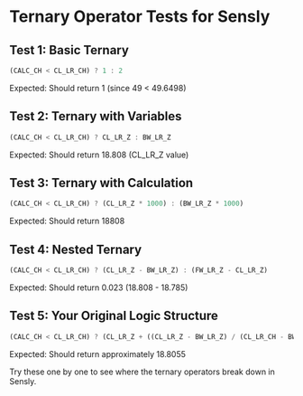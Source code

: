 # Ternary Operator Tests for Sensly

## Test 1: Basic Ternary
```javascript
(CALC_CH < CL_LR_CH) ? 1 : 2
```
Expected: Should return 1 (since 49 < 49.6498)

## Test 2: Ternary with Variables
```javascript
(CALC_CH < CL_LR_CH) ? CL_LR_Z : BW_LR_Z
```
Expected: Should return 18.808 (CL_LR_Z value)

## Test 3: Ternary with Calculation
```javascript
(CALC_CH < CL_LR_CH) ? (CL_LR_Z * 1000) : (BW_LR_Z * 1000)
```
Expected: Should return 18808

## Test 4: Nested Ternary
```javascript
(CALC_CH < CL_LR_CH) ? (CL_LR_Z - BW_LR_Z) : (FW_LR_Z - CL_LR_Z)
```
Expected: Should return 0.023 (18.808 - 18.785)

## Test 5: Your Original Logic Structure
```javascript
(CALC_CH < CL_LR_CH) ? (CL_LR_Z + ((CL_LR_Z - BW_LR_Z) / (CL_LR_CH - BW_LR_CH)) * (CALC_CH - CL_LR_CH)) : 999
```
Expected: Should return approximately 18.8055

Try these one by one to see where the ternary operators break down in Sensly.